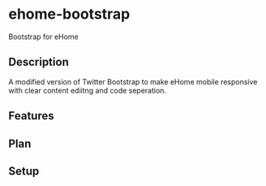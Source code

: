 # ehome-bootstrap
Bootstrap for eHome

## Description
A modified version of Twitter Bootstrap to make eHome mobile responsive with clear content ediitng and code seperation.

## Features

## Plan

## Setup
